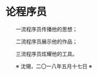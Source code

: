 # 论程序员

&emsp;&emsp;一流程序员传播他的思想；

&emsp;&emsp;二流程序员展示他的作品；

&emsp;&emsp;三流程序员炫耀他的工具。

&emsp;&emsp;※ 沈翎，二〇一八年五月十七日 ※
